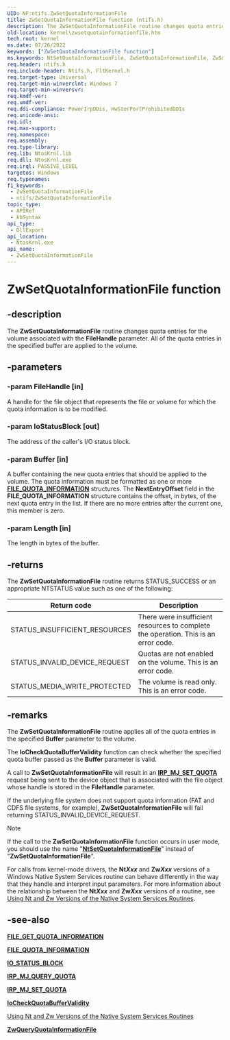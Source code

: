 ```yaml
---
UID: NF:ntifs.ZwSetQuotaInformationFile
title: ZwSetQuotaInformationFile function (ntifs.h)
description: The ZwSetQuotaInformationFile routine changes quota entries for the volume associated with the FileHandle parameter. All of the quota entries in the specified buffer are applied to the volume.
old-location: kernel\zwsetquotainformationfile.htm
tech.root: kernel
ms.date: 07/26/2022
keywords: ["ZwSetQuotaInformationFile function"]
ms.keywords: NtSetQuotaInformationFile, ZwSetQuotaInformationFile, ZwSetQuotaInformationFile routine [Kernel-Mode Driver Architecture], k111_87b6e79e-ecd9-47ff-8f0c-7502fc82b8af.xml, kernel.zwsetquotainformationfile, ntifs/NtSetQuotaInformationFile, ntifs/ZwSetQuotaInformationFile
req.header: ntifs.h
req.include-header: Ntifs.h, FltKernel.h
req.target-type: Universal
req.target-min-winverclnt: Windows 7
req.target-min-winversvr: 
req.kmdf-ver: 
req.umdf-ver: 
req.ddi-compliance: PowerIrpDDis, HwStorPortProhibitedDDIs
req.unicode-ansi: 
req.idl: 
req.max-support: 
req.namespace: 
req.assembly: 
req.type-library: 
req.lib: NtosKrnl.lib
req.dll: NtosKrnl.exe
req.irql: PASSIVE_LEVEL
targetos: Windows
req.typenames: 
f1_keywords:
 - ZwSetQuotaInformationFile
 - ntifs/ZwSetQuotaInformationFile
topic_type:
 - APIRef
 - kbSyntax
api_type:
 - DllExport
api_location:
 - NtosKrnl.exe
api_name:
 - ZwSetQuotaInformationFile
---
```


# ZwSetQuotaInformationFile function

## -description

The **ZwSetQuotaInformationFile** routine changes quota entries for the volume associated with the **FileHandle** parameter. All of the quota entries in the specified buffer are applied to the volume.

## -parameters

### -param FileHandle [in]

A handle for the file object that represents the file or volume for which the quota information is to be modified.

### -param IoStatusBlock [out]

The address of the caller's I/O status block.

### -param Buffer [in]

A buffer containing the new quota entries that should be applied to the volume. The quota information must be formatted as one or more [**FILE_QUOTA_INFORMATION**](ns-ntifs-_file_quota_information.md) structures. The **NextEntryOffset** field in the **FILE_QUOTA_INFORMATION** structure contains the offset, in bytes, of the next quota entry in the list. If there are no more entries after the current one, this member is zero.

### -param Length [in]

The length in bytes of the buffer.

## -returns

The **ZwSetQuotaInformationFile** routine returns STATUS_SUCCESS or an appropriate NTSTATUS value such as one of the following:

| Return code | Description |
| ----------- | ----------- |
| STATUS_INSUFFICIENT_RESOURCES | There were insufficient resources to complete the operation. This is an error code. |
| STATUS_INVALID_DEVICE_REQUEST | Quotas are not enabled on the volume. This is an error code. |
| STATUS_MEDIA_WRITE_PROTECTED  | The volume is read only. This is an error code. |

## -remarks

The **ZwSetQuotaInformationFile** routine applies all of the quota entries in the specified **Buffer** parameter to the volume.

The **IoCheckQuotaBufferValidity** function can check whether the specified quota buffer passed as the **Buffer** parameter is valid.

A call to **ZwSetQuotaInformationFile** will result in an [**IRP_MJ_SET_QUOTA**](/windows-hardware/drivers/ifs/irp-mj-set-quota) request being sent to the device object that is associated with the file object whose handle is stored in the **FileHandle** parameter.

If the underlying file system does not support quota information (FAT and CDFS file systems, for example), **ZwSetQuotaInformationFile** will fail returning STATUS_INVALID_DEVICE_REQUEST.

> [!NOTE]
> If the call to the **ZwSetQuotaInformationFile** function occurs in user mode, you should use the name "[**NtSetQuotaInformationFile**](nf-ntifs-ntsetquotainformationfile.md)" instead of "**ZwSetQuotaInformationFile**".

For calls from kernel-mode drivers, the **Nt*Xxx*** and **Zw*Xxx*** versions of a Windows Native System Services routine can behave differently in the way that they handle and interpret input parameters. For more information about the relationship between the **Nt*Xxx*** and **Zw*Xxx*** versions of a routine, see [Using Nt and Zw Versions of the Native System Services Routines](/windows-hardware/drivers/kernel/using-nt-and-zw-versions-of-the-native-system-services-routines).

## -see-also

[**FILE_GET_QUOTA_INFORMATION**](ns-ntifs-_file_get_quota_information.md)

[**FILE_QUOTA_INFORMATION**](ns-ntifs-_file_quota_information.md)

[**IO_STATUS_BLOCK**](../wdm/ns-wdm-_io_status_block.md)

[**IRP_MJ_QUERY_QUOTA**](/windows-hardware/drivers/ifs/irp-mj-query-quota)

[**IRP_MJ_SET_QUOTA**](/windows-hardware/drivers/ifs/irp-mj-set-quota)

[**IoCheckQuotaBufferValidity**](nf-ntifs-iocheckquotabuffervalidity.md)

[Using Nt and Zw Versions of the Native System Services Routines](/windows-hardware/drivers/kernel/using-nt-and-zw-versions-of-the-native-system-services-routines)

[**ZwQueryQuotaInformationFile**](nf-ntifs-zwqueryquotainformationfile.md)
